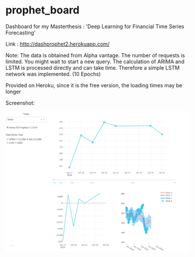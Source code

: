 # prophet_board

Dashboard for my Masterthesis : 'Deep Learning for Financial Time Series Forecasting'

Link : http://dashprophet2.herokuapp.com/

Note: The data is obtained from Alpha vantage. The number of requests is limited. You might wait to start a new query.
The calculation of ARIMA and LSTM is processed directly and can take time. Therefore a simple LSTM network was implemented. (10 Epochs)

Provided on Heroku, since it is the free version, the loading times may be longer

Screenshot: 

![alt text](https://github.com/manher1992/prophet_board/blob/master/Unbenannt.PNG)



